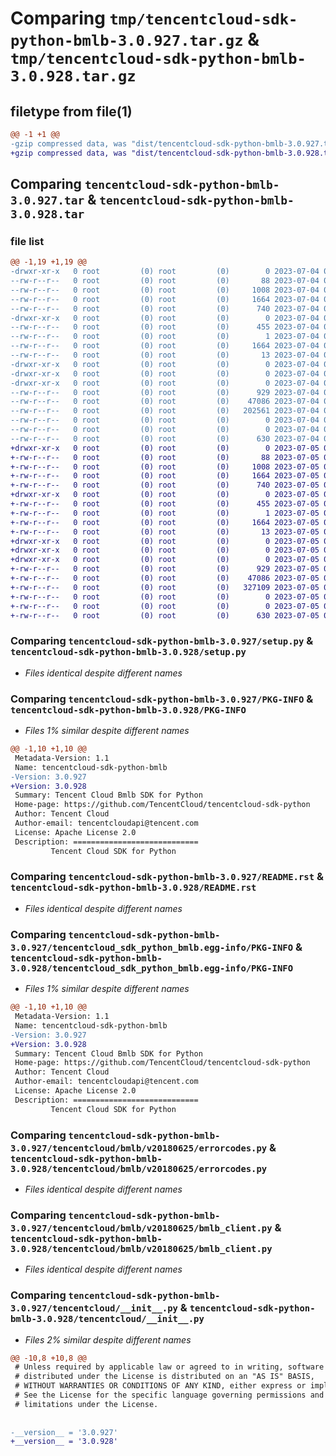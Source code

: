 # Comparing `tmp/tencentcloud-sdk-python-bmlb-3.0.927.tar.gz` & `tmp/tencentcloud-sdk-python-bmlb-3.0.928.tar.gz`

## filetype from file(1)

```diff
@@ -1 +1 @@
-gzip compressed data, was "dist/tencentcloud-sdk-python-bmlb-3.0.927.tar", last modified: Tue Jul  4 00:15:49 2023, max compression
+gzip compressed data, was "dist/tencentcloud-sdk-python-bmlb-3.0.928.tar", last modified: Wed Jul  5 00:19:47 2023, max compression
```

## Comparing `tencentcloud-sdk-python-bmlb-3.0.927.tar` & `tencentcloud-sdk-python-bmlb-3.0.928.tar`

### file list

```diff
@@ -1,19 +1,19 @@
-drwxr-xr-x   0 root         (0) root         (0)        0 2023-07-04 00:15:49.000000 tencentcloud-sdk-python-bmlb-3.0.927/
--rw-r--r--   0 root         (0) root         (0)       88 2023-07-04 00:15:49.000000 tencentcloud-sdk-python-bmlb-3.0.927/setup.cfg
--rw-r--r--   0 root         (0) root         (0)     1008 2023-07-04 00:15:49.000000 tencentcloud-sdk-python-bmlb-3.0.927/setup.py
--rw-r--r--   0 root         (0) root         (0)     1664 2023-07-04 00:15:49.000000 tencentcloud-sdk-python-bmlb-3.0.927/PKG-INFO
--rw-r--r--   0 root         (0) root         (0)      740 2023-07-04 00:15:49.000000 tencentcloud-sdk-python-bmlb-3.0.927/README.rst
-drwxr-xr-x   0 root         (0) root         (0)        0 2023-07-04 00:15:49.000000 tencentcloud-sdk-python-bmlb-3.0.927/tencentcloud_sdk_python_bmlb.egg-info/
--rw-r--r--   0 root         (0) root         (0)      455 2023-07-04 00:15:49.000000 tencentcloud-sdk-python-bmlb-3.0.927/tencentcloud_sdk_python_bmlb.egg-info/SOURCES.txt
--rw-r--r--   0 root         (0) root         (0)        1 2023-07-04 00:15:49.000000 tencentcloud-sdk-python-bmlb-3.0.927/tencentcloud_sdk_python_bmlb.egg-info/dependency_links.txt
--rw-r--r--   0 root         (0) root         (0)     1664 2023-07-04 00:15:49.000000 tencentcloud-sdk-python-bmlb-3.0.927/tencentcloud_sdk_python_bmlb.egg-info/PKG-INFO
--rw-r--r--   0 root         (0) root         (0)       13 2023-07-04 00:15:49.000000 tencentcloud-sdk-python-bmlb-3.0.927/tencentcloud_sdk_python_bmlb.egg-info/top_level.txt
-drwxr-xr-x   0 root         (0) root         (0)        0 2023-07-04 00:15:49.000000 tencentcloud-sdk-python-bmlb-3.0.927/tencentcloud/
-drwxr-xr-x   0 root         (0) root         (0)        0 2023-07-04 00:15:49.000000 tencentcloud-sdk-python-bmlb-3.0.927/tencentcloud/bmlb/
-drwxr-xr-x   0 root         (0) root         (0)        0 2023-07-04 00:15:49.000000 tencentcloud-sdk-python-bmlb-3.0.927/tencentcloud/bmlb/v20180625/
--rw-r--r--   0 root         (0) root         (0)      929 2023-07-04 00:15:49.000000 tencentcloud-sdk-python-bmlb-3.0.927/tencentcloud/bmlb/v20180625/errorcodes.py
--rw-r--r--   0 root         (0) root         (0)    47086 2023-07-04 00:15:49.000000 tencentcloud-sdk-python-bmlb-3.0.927/tencentcloud/bmlb/v20180625/bmlb_client.py
--rw-r--r--   0 root         (0) root         (0)   202561 2023-07-04 00:15:49.000000 tencentcloud-sdk-python-bmlb-3.0.927/tencentcloud/bmlb/v20180625/models.py
--rw-r--r--   0 root         (0) root         (0)        0 2023-07-04 00:15:49.000000 tencentcloud-sdk-python-bmlb-3.0.927/tencentcloud/bmlb/v20180625/__init__.py
--rw-r--r--   0 root         (0) root         (0)        0 2023-07-04 00:15:49.000000 tencentcloud-sdk-python-bmlb-3.0.927/tencentcloud/bmlb/__init__.py
--rw-r--r--   0 root         (0) root         (0)      630 2023-07-04 00:15:49.000000 tencentcloud-sdk-python-bmlb-3.0.927/tencentcloud/__init__.py
+drwxr-xr-x   0 root         (0) root         (0)        0 2023-07-05 00:19:47.000000 tencentcloud-sdk-python-bmlb-3.0.928/
+-rw-r--r--   0 root         (0) root         (0)       88 2023-07-05 00:19:47.000000 tencentcloud-sdk-python-bmlb-3.0.928/setup.cfg
+-rw-r--r--   0 root         (0) root         (0)     1008 2023-07-05 00:19:47.000000 tencentcloud-sdk-python-bmlb-3.0.928/setup.py
+-rw-r--r--   0 root         (0) root         (0)     1664 2023-07-05 00:19:47.000000 tencentcloud-sdk-python-bmlb-3.0.928/PKG-INFO
+-rw-r--r--   0 root         (0) root         (0)      740 2023-07-05 00:19:47.000000 tencentcloud-sdk-python-bmlb-3.0.928/README.rst
+drwxr-xr-x   0 root         (0) root         (0)        0 2023-07-05 00:19:47.000000 tencentcloud-sdk-python-bmlb-3.0.928/tencentcloud_sdk_python_bmlb.egg-info/
+-rw-r--r--   0 root         (0) root         (0)      455 2023-07-05 00:19:47.000000 tencentcloud-sdk-python-bmlb-3.0.928/tencentcloud_sdk_python_bmlb.egg-info/SOURCES.txt
+-rw-r--r--   0 root         (0) root         (0)        1 2023-07-05 00:19:47.000000 tencentcloud-sdk-python-bmlb-3.0.928/tencentcloud_sdk_python_bmlb.egg-info/dependency_links.txt
+-rw-r--r--   0 root         (0) root         (0)     1664 2023-07-05 00:19:47.000000 tencentcloud-sdk-python-bmlb-3.0.928/tencentcloud_sdk_python_bmlb.egg-info/PKG-INFO
+-rw-r--r--   0 root         (0) root         (0)       13 2023-07-05 00:19:47.000000 tencentcloud-sdk-python-bmlb-3.0.928/tencentcloud_sdk_python_bmlb.egg-info/top_level.txt
+drwxr-xr-x   0 root         (0) root         (0)        0 2023-07-05 00:19:47.000000 tencentcloud-sdk-python-bmlb-3.0.928/tencentcloud/
+drwxr-xr-x   0 root         (0) root         (0)        0 2023-07-05 00:19:47.000000 tencentcloud-sdk-python-bmlb-3.0.928/tencentcloud/bmlb/
+drwxr-xr-x   0 root         (0) root         (0)        0 2023-07-05 00:19:47.000000 tencentcloud-sdk-python-bmlb-3.0.928/tencentcloud/bmlb/v20180625/
+-rw-r--r--   0 root         (0) root         (0)      929 2023-07-05 00:19:47.000000 tencentcloud-sdk-python-bmlb-3.0.928/tencentcloud/bmlb/v20180625/errorcodes.py
+-rw-r--r--   0 root         (0) root         (0)    47086 2023-07-05 00:19:47.000000 tencentcloud-sdk-python-bmlb-3.0.928/tencentcloud/bmlb/v20180625/bmlb_client.py
+-rw-r--r--   0 root         (0) root         (0)   327109 2023-07-05 00:19:47.000000 tencentcloud-sdk-python-bmlb-3.0.928/tencentcloud/bmlb/v20180625/models.py
+-rw-r--r--   0 root         (0) root         (0)        0 2023-07-05 00:19:47.000000 tencentcloud-sdk-python-bmlb-3.0.928/tencentcloud/bmlb/v20180625/__init__.py
+-rw-r--r--   0 root         (0) root         (0)        0 2023-07-05 00:19:47.000000 tencentcloud-sdk-python-bmlb-3.0.928/tencentcloud/bmlb/__init__.py
+-rw-r--r--   0 root         (0) root         (0)      630 2023-07-05 00:19:47.000000 tencentcloud-sdk-python-bmlb-3.0.928/tencentcloud/__init__.py
```

### Comparing `tencentcloud-sdk-python-bmlb-3.0.927/setup.py` & `tencentcloud-sdk-python-bmlb-3.0.928/setup.py`

 * *Files identical despite different names*

### Comparing `tencentcloud-sdk-python-bmlb-3.0.927/PKG-INFO` & `tencentcloud-sdk-python-bmlb-3.0.928/PKG-INFO`

 * *Files 1% similar despite different names*

```diff
@@ -1,10 +1,10 @@
 Metadata-Version: 1.1
 Name: tencentcloud-sdk-python-bmlb
-Version: 3.0.927
+Version: 3.0.928
 Summary: Tencent Cloud Bmlb SDK for Python
 Home-page: https://github.com/TencentCloud/tencentcloud-sdk-python
 Author: Tencent Cloud
 Author-email: tencentcloudapi@tencent.com
 License: Apache License 2.0
 Description: ============================
         Tencent Cloud SDK for Python
```

### Comparing `tencentcloud-sdk-python-bmlb-3.0.927/README.rst` & `tencentcloud-sdk-python-bmlb-3.0.928/README.rst`

 * *Files identical despite different names*

### Comparing `tencentcloud-sdk-python-bmlb-3.0.927/tencentcloud_sdk_python_bmlb.egg-info/PKG-INFO` & `tencentcloud-sdk-python-bmlb-3.0.928/tencentcloud_sdk_python_bmlb.egg-info/PKG-INFO`

 * *Files 1% similar despite different names*

```diff
@@ -1,10 +1,10 @@
 Metadata-Version: 1.1
 Name: tencentcloud-sdk-python-bmlb
-Version: 3.0.927
+Version: 3.0.928
 Summary: Tencent Cloud Bmlb SDK for Python
 Home-page: https://github.com/TencentCloud/tencentcloud-sdk-python
 Author: Tencent Cloud
 Author-email: tencentcloudapi@tencent.com
 License: Apache License 2.0
 Description: ============================
         Tencent Cloud SDK for Python
```

### Comparing `tencentcloud-sdk-python-bmlb-3.0.927/tencentcloud/bmlb/v20180625/errorcodes.py` & `tencentcloud-sdk-python-bmlb-3.0.928/tencentcloud/bmlb/v20180625/errorcodes.py`

 * *Files identical despite different names*

### Comparing `tencentcloud-sdk-python-bmlb-3.0.927/tencentcloud/bmlb/v20180625/bmlb_client.py` & `tencentcloud-sdk-python-bmlb-3.0.928/tencentcloud/bmlb/v20180625/bmlb_client.py`

 * *Files identical despite different names*

### Comparing `tencentcloud-sdk-python-bmlb-3.0.927/tencentcloud/__init__.py` & `tencentcloud-sdk-python-bmlb-3.0.928/tencentcloud/__init__.py`

 * *Files 2% similar despite different names*

```diff
@@ -10,8 +10,8 @@
 # Unless required by applicable law or agreed to in writing, software
 # distributed under the License is distributed on an "AS IS" BASIS,
 # WITHOUT WARRANTIES OR CONDITIONS OF ANY KIND, either express or implied.
 # See the License for the specific language governing permissions and
 # limitations under the License.
 
 
-__version__ = '3.0.927'
+__version__ = '3.0.928'
```

